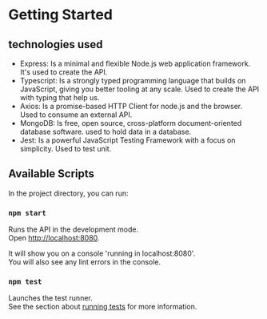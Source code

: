 # Getting Started 


## technologies used

- Express:
    Is a minimal and flexible Node.js web application framework. It's used to create the API.
- Typescript:
    Is a strongly typed programming language that builds on JavaScript, giving you better tooling at any scale. Used to create the API with typing that help us.
- Axios:
    Is a promise-based HTTP Client for node.js and the browser. Used to consume an external API.
- MongoDB:
    Is free, open source, cross-platform document-oriented database software. used to hold data in a database.
- Jest:
    Is a powerful JavaScript Testing Framework with a focus on simplicity. Used to test unit.

## Available Scripts

In the project directory, you can run:

### `npm start`

Runs the API in the development mode.\
Open [http://localhost:8080](http://localhost:8080).

It will show you on a console 'running in localhost:8080'.\
You will also see any lint errors in the console.

### `npm test`

Launches the test runner.\
See the section about [running tests](https://www.albertgao.xyz/2017/05/24/how-to-test-expressjs-with-jest-and-supertest/) for more information.
